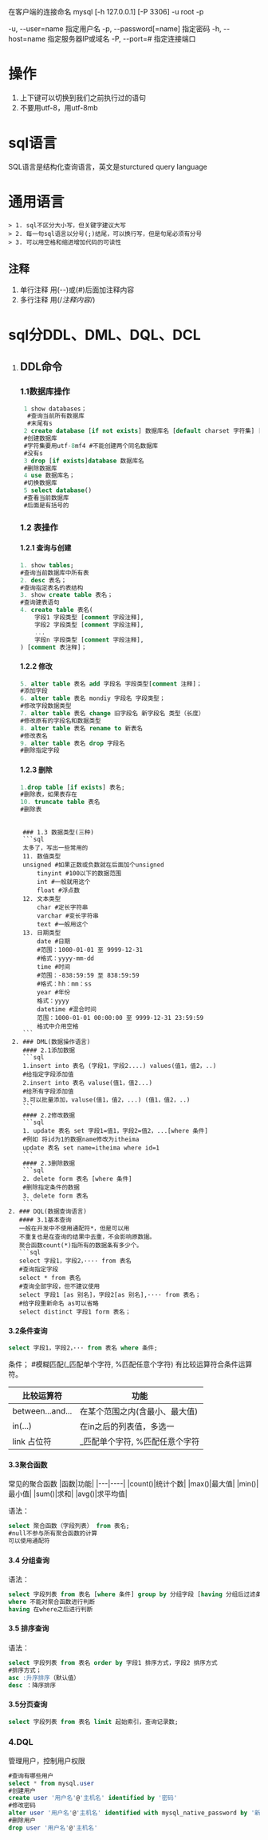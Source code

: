 在客户端的连接命名
mysql [-h 127.0.0.1] [-P 3306] -u root -p

-u, --user=name 指定用户名
-p, --password[=name] 指定密码
-h, --host=name 指定服务器IP或域名
-P, --port=# 指定连接端口


# 操作
1. 上下键可以切换到我们之前执行过的语句
2. 不要用utf-8，用utf-8mb

# sql语言
SQL语言是结构化查询语言，英文是sturctured query language
# 通用语言
    > 1. sql不区分大小写，但关键字建议大写
    > 2. 每一句sql语言以分号(;)结尾，可以换行写，但是句尾必须有分号
    > 3. 可以用空格和缩进增加代码的可读性
## 注释
1. 单行注释 用(--)或(#)后面加注释内容
2. 多行注释 用(/*注释内容*/)

# sql分DDL、DML、DQL、DCL
1. ## DDL命令
    ### 1.1数据库操作
   ```sql
    1 show databases； 
     #查询当前所有数据库  
     #末尾有s
    2 create database [if not exists] 数据库名 [default charset 字符集] [collate 排序规则] ;
    #创建数据库
    #字符集要用utf-8mf4 #不能创建两个同名数据库
    #没有s
    3 drop [if exists]database 数据库名
    #删除数据库
    4 use 数据库名；
    #切换数据库
    5 select database()
    #查看当前数据库
    #后面是有括号的
    ```
    ### 1.2 表操作
    #### 1.2.1 查询与创建
    ```sql
    1. show tables;
    #查询当前数据库中所有表
    2. desc 表名；
    #查询指定表名的表结构
    3. show create table 表名；
    #查询建表语句
    4. create table 表名(
        字段1 字段类型 [comment 字段注释],
        字段2 字段类型 [comment 字段注释],
        ...
        字段n 字段类型 [comment 字段注释],
    ) [comment 表注释]；

    ```
    #### 1.2.2 修改
    ```sql
    5. alter table 表名 add 字段名 字段类型[comment 注释]；
    #添加字段
    6. alter table 表名 mondiy 字段名 字段类型；
    #修改字段数据类型
    7. alter table 表名 change 旧字段名 新字段名 类型（长度）
    #修改原有的字段名和数据类型
    8. alter table 表名 rename to 新表名
    #修改表名
    9. alter table 表名 drop 字段名
    #删除指定字段
    ```
    #### 1.2.3 删除
    ```sql
    1.drop table [if exists] 表名;
    #删除表，如果表存在
    10. truncate table 表名
    #删除表
```

    ### 1.3 数据类型(三种)
    ```sql
    太多了，写出一些常用的
    11. 数值类型
    unsigned #如果正数或负数就在后面加个unsigned
        tinyint #100以下的数据范围
        int #一般就用这个
        float #浮点数
    12. 文本类型
        char #定长字符串
        varchar #变长字符串
        text #一般用这个
    13. 日期类型
        date #日期  
        #范围：1000-01-01 至 9999-12-31  
        #格式：yyyy-mm-dd
        time #时间
        #范围：-838:59:59 至 838:59:59
        #格式：hh：mm：ss
        year #年份
        格式：yyyy
        datetime #混合时间
        范围：1000-01-01 00:00:00 至 9999-12-31 23:59:59
        格式中介用空格
    ```
 2. ### DML(数据操作语言)
    #### 2.1添加数据
    ```sql
    1.insert into 表名 (字段1，字段2....) values(值1，值2，..)
    #给指定字段添加值
    2.insert into 表名 valuse(值1，值2...)
    #给所有字段添加值
    3.可以批量添加，valuse(值1，值2，...) (值1，值2，..)
    ```
    #### 2.2修改数据
    ```sql
    1. update 表名 set 字段1=值1，字段2=值2，...[where 条件]
    #例如 将id为1的数据name修改为itheima
    update 表名 set name=itheima where id=1
    ```
    #### 2.3删除数据
    ```sql
    2. delete form 表名 [where 条件]
    #删除指定条件的数据
    3. delete form 表名
    ```
2. ### DQL(数据查询语言)
   #### 3.1基本查询
   一般在开发中不使用通配符*，但是可以用
   不重复也是在查询的结果中去重，不会影响原数据。
   聚合函数count(*)指所有的数据条有多少个。
   ```sql
   select 字段1，字段2，···· from 表名
   #查询指定字段
   select * from 表名
   #查询全部字段，但不建议使用
   select 字段1 [as 别名]，字段2[as 别名],···· from 表名；
   #给字段重新命名 as可以省略
   select distinct 字段1 form 表名；
   ```
   #### 3.2条件查询
   ```sql
   select 字段1，字段2，··· from 表名 where 条件;
   ```
   条件；
   #模糊匹配(_匹配单个字符, %匹配任意个字符)
   有比较运算符合条件运算符。

   |比较运算符|功能|
   | ---- | ---|
   |between...and...|在某个范围之内(含最小、最大值)|
   |in(...)|在in之后的列表值，多选一|
   |link 占位符|_匹配单个字符, %匹配任意个字符|

   #### 3.3聚合函数
   常见的聚合函数
   |函数|功能|
   |---|----|
   |count()|统计个数|
   |max()|最大值|
   |min()|最小值|
   |sum()|求和|
   |avg()|求平均值|

   语法：
   ```sql
   select 聚合函数（字段列表） from 表名;
   #null不参与所有聚合函数的计算
   可以使用通配符
   ```
   #### 3.4 分组查询
   语法：
   ```sql
   select 字段列表 from 表名 [where 条件] group by 分组字段 [having 分组后过滤条件];
   where 不能对聚合函数进行判断
   having 在where之后进行判断
   ```
   #### 3.5 排序查询
   语法：
   ```sql
   select 字段列表 from 表名 order by 字段1 排序方式，字段2 排序方式
   #排序方式；
   asc :升序排序（默认值）
   desc ：降序排序
   ```

#### 3.5分页查询
   ```sql
   select 字段列表 from 表名 limit 起始索引，查询记录数;
   ```

   ### 4.DQL
   管理用户，控制用户权限
   ```sql
   #查询有哪些用户
   select * from mysql.user
   #创建用户
   create user '用户名'@'主机名' identified by '密码'
   #修改密码
   alter user '用户名'@'主机名' identified with mysql_native_password by '新密码'
   #删除用户
   drop user '用户名'@'主机名'

   

   



   



    


   
    












